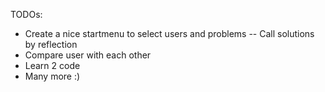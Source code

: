 TODOs:
- Create a nice startmenu to select users and problems
-- Call solutions by reflection
- Compare user with each other
- Learn 2 code
- Many more :)
